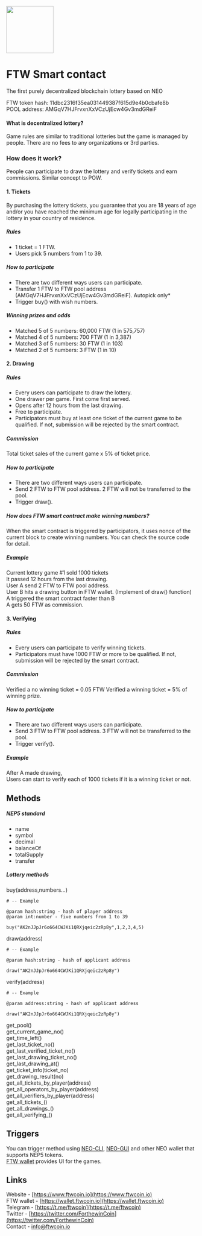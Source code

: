 <p>
  <img
    src="https://s3-us-west-2.amazonaws.com/ftwcoin.io/FTW_LOGO.png"
    width="125px;">
</p>

<h1>FTW Smart contact</h1>
<p>
    The first purely decentralized blockchain lottery based on NEO
</p>


FTW token hash: 11dbc2316f35ea031449387f615d9e4b0cbafe8b<br>
POOL address: AMGqV7HJFrvxnXxVCzUjEcw4Gv3mdGReiF

#### What is decentralized lottery?
Game rules are similar to traditional lotteries but the game is managed by people. There are no fees to any organizations or 3rd parties.

### How does it work?
People can participate to draw the lottery and verify tickets and earn commissions. Similar concept to POW.

#### 1. Tickets

By purchasing the lottery tickets, you guarantee that you are 18 years of age and/or you have reached the minimum age for legally participating in the lottery in your country of residence.

##### Rules
* 1 ticket = 1 FTW.
* Users pick 5 numbers from 1 to 39.

##### How to participate
* There are two different ways users can participate.
* Transfer 1 FTW to FTW pool address (AMGqV7HJFrvxnXxVCzUjEcw4Gv3mdGReiF). Autopick only*
* Trigger buy() with wish numbers.

##### Winning prizes and odds
* Matched 5 of 5 numbers: 60,000 FTW (1 in 575,757)
* Matched 4 of 5 numbers: 700 FTW (1 in 3,387)
* Matched 3 of 5 numbers: 30 FTW (1 in 103)
* Matched 2 of 5 numbers: 3 FTW (1 in 10)


#### 2. Drawing

##### Rules
* Every users can participate to draw the lottery.
* One drawer per game. First come first served.
* Opens after 12 hours from the last drawing.
* Free to participate.
* Participators must buy at least one ticket of the current game to be qualified. If not, submission will be rejected by the smart contract.

##### Commission
Total ticket sales of the current game x 5% of ticket price.

##### How to participate
* There are two different ways users can participate.
* Send 2 FTW to FTW pool address. 2 FTW will not be transferred to the pool.
* Trigger draw().

##### How does FTW smart contract make winning numbers?
When the smart contract is triggered by participators, it uses nonce of the current block to create winning numbers. You can check the source code for detail.

##### Example
Current lottery game #1 sold 1000 tickets<br/>
It passed 12 hours from the last drawing.<br/>
User A send 2 FTW to FTW pool address.<br/>
User B hits a drawing button in FTW wallet. (Implement of draw() function)<br/>
A triggered the smart contract faster than B<br/>
A gets 50 FTW as commission.

#### 3. Verifying

##### Rules
* Every users can participate to verify winning tickets.
* Participators must have 1000 FTW or more to be qualified. If not, submission will be rejected by the smart contract.

##### Commission
Verified a no winning ticket = 0.05 FTW
Verified a winning ticket = 5% of winning prize.

##### How to participate
* There are two different ways users can participate.
* Send 3 FTW to FTW pool address. 3 FTW will not be transferred to the pool.
* Trigger verify().

##### Example
After A made drawing, <br/>
Users can start to verify each of 1000 tickets if it is a winning ticket or not.


## Methods

##### NEP5 standard

- name
- symbol
- decimal
- balanceOf
- totalSupply
- transfer


##### Lottery methods

buy(address,numbers...)

```
# -- Example

@param hash:string - hash of player address
@param int:number - five numbers from 1 to 39 

buy("AK2nJJpJr6o664CWJKi1QRXjqeic2zRp8y",1,2,3,4,5)
```

draw(address)

```
# -- Example

@param hash:string - hash of applicant address

draw("AK2nJJpJr6o664CWJKi1QRXjqeic2zRp8y")
```

verify(address)

```
# -- Example

@param address:string - hash of applicant address

draw("AK2nJJpJr6o664CWJKi1QRXjqeic2zRp8y")
```
get_pool()<br/>
get_current_game_no()<br/>
get_time_left()<br/>
get_last_ticket_no()<br/>
get_last_verified_ticket_no()<br/>
get_last_drawing_ticket_no()<br/>
get_last_drawing_at()<br/>
get_ticket_info(ticket_no)<br/>
get_drawing_result(no)<br/>
get_all_tickets_by_player(address)<br/>
get_all_operators_by_player(address)<br/>
get_all_verifiers_by_player(address)<br/>
get_all_tickets_()<br/>
get_all_drawings_()<br/>
get_all_verifying_()<br/>


## Triggers
You can trigger method using [NEO-CLI](https://github.com/neo-project/neo-cli), [NEO-GUI](https://github.com/neo-project/neo-gui) and other NEO wallet that supports NEP5 tokens.<br/>
[FTW wallet](https://wallet.ftwcoin.io) provides UI for the games.

## Links
Website - [https://www.ftwcoin.io](https://www.ftwcoin.io)<br/>
FTW wallet - [https://wallet.ftwcoin.io](https://wallet.ftwcoin.io)<br/>
Telegram - [https://t.me/ftwcoin](https://t.me/ftwcoin)<br/>
Twitter - [https://twitter.com/ForthewinCoin](https://twitter.com/ForthewinCoin)<br/>
Contact - info@ftwcoin.io<br/>